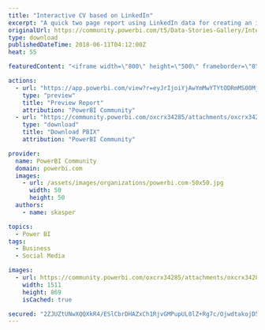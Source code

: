 ```yaml
---
title: "Interactive CV based on LinkedIn"
excerpt: "A quick two page report using LinkedIn data for creating an interactive CV including current/previous positions, skill ratings, recommendations and"
originalUrl: https://community.powerbi.com/t5/Data-Stories-Gallery/Interactive-CV-based-on-LinkedIn/m-p/436914
type: download
publishedDateTime: 2018-06-11T04:12:00Z
heat: 55

featuredContent: "<iframe width=\"800\" height=\"500\" frameborder=\"0\" src=\"https://app.powerbi.com/view?r=eyJrIjoiYjAwYmMwYTYtODRmMS00MjA5LThjNzYtOTNmNDczMTBkMDBjIiwidCI6ImZiM2Q5MWE5LWU4NzMtNGJlOC1hYTc1LTcxNDEzY2Y5ZDNjOCIsImMiOjh9\"></iframe>"

actions:
  - url: "https://app.powerbi.com/view?r=eyJrIjoiYjAwYmMwYTYtODRmMS00MjA5LThjNzYtOTNmNDczMTBkMDBjIiwidCI6ImZiM2Q5MWE5LWU4NzMtNGJlOC1hYTc1LTcxNDEzY2Y5ZDNjOCIsImMiOjh9"
    type: "preview"
    title: "Preview Report"
    attribution: "PowerBI Community"
  - url: "https://community.powerbi.com/oxcrx34285/attachments/oxcrx34285/DataStoriesGallery/1981/2/LinkedIn.pbix"
    type: "download"
    title: "Download PBIX"
    attribution: "PowerBI Community"

provider:
  name: PowerBI Community
  domain: powerbi.com
  images:
    - url: /assets/images/organizations/powerbi.com-50x50.jpg
      width: 50
      height: 50
  authors:
    - name: skasper

topics:
  - Power BI
tags:
  - Business
  - Social Media

images:
  - url: https://community.powerbi.com/oxcrx34285/attachments/oxcrx34285/DataStoriesGallery/1981/1/pbi_linkedin.jpg
    width: 1511
    height: 869
    isCached: true

secured: "2ZJUZtUNwXQQXkR4/ESlCbrDHAZxCh1RjvGMPupUL0lZ+Rg7c/OjwdtakojD5ec6YrOYva3OUV2EvFt+f3FI+Swzq+xPS+9a3lOt5acHENOLJ38HgWPOYBZ0EAOATsY/IEJsSQPIeXG0TZUhk2WXLw2GISjKvK7LxwhDIP2ONMKBG/jnYtJM13zsbj87y0R+3siUEI/eKF61wWdt5rxU9XD1d8u+gHxHyyp06dL6myA2heSYK4AMeBKLH9zNhZYq896EH43+sAlwS7TC4zWHF5BxpJfQt15fklsmJCNATcjc5XdXg4LoN+GBMcIa0+1Enn7LrY7UZyxalp+8jPGak9hVFKTeYfKfyef+jYw/dwp0cIERQMBMcW9Z8IMt07U3VxVUUtUTcYKZe2zuHcngn5tCwNvR9OhBdYN2mbQcwIo=;LIGSV37xbzIPO4QuU40H9A=="
---
```


